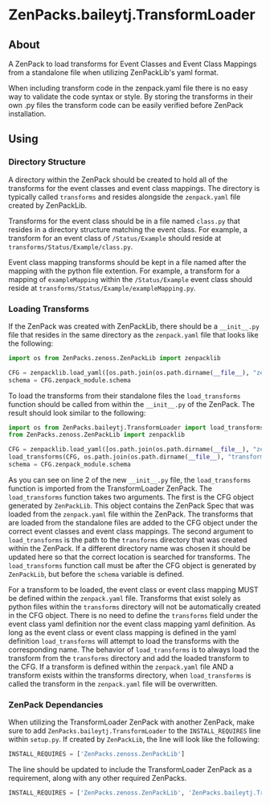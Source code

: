 # ZenPacks.baileytj.TransformLoader

## About
A ZenPack to load transforms for Event Classes and Event Class Mappings from a
standalone file when utilizing ZenPackLib's yaml format.

When including transform code in the zenpack.yaml file there is no easy way to
validate the code syntax or style. By storing the transforms in their own .py
files the transform code can be easily verified before ZenPack installation.

## Using

### Directory Structure

A directory within the ZenPack should be created to hold all of the transforms
for the event classes and event class mappings. The directory is typically
called `transforms` and resides alongside the `zenpack.yaml` file created by
ZenPackLib.

Transforms for the event class should be in a file named `class.py` that
resides in a directory structure matching the event class. For example,  a
transform for an event class of `/Status/Example` should reside at
`transforms/Status/Example/class.py`.

Event class mapping transforms should be kept in a file named after the mapping
with the python file extention. For example, a transform for a mapping of
`exampleMapping` within the `/Status/Example` event class should reside at
`transforms/Status/Example/exampleMapping.py`.

### Loading Transforms

If the ZenPack was created with ZenPackLib, there should be a `__init__.py`
file that resides in the same directory as the `zenpack.yaml` file that looks
like the following:

```python
import os from ZenPacks.zenoss.ZenPackLib import zenpacklib

CFG = zenpacklib.load_yaml([os.path.join(os.path.dirname(__file__), "zenpack.yaml")], verbose=False, level=10)
schema = CFG.zenpack_module.schema
```

To load the transforms from their standalone files the `load_transforms`
function should be called from within the `__init__.py` of the ZenPack. The
result should look similar to the following:

```python
import os from ZenPacks.baileytj.TransformLoader import load_transforms
from ZenPacks.zenoss.ZenPackLib import zenpacklib

CFG = zenpacklib.load_yaml([os.path.join(os.path.dirname(__file__), "zenpack.yaml")], verbose=False, level=10)
load_transforms(CFG, os.path.join(os.path.dirname(__file__), "transforms"))
schema = CFG.zenpack_module.schema
```

As you can see on line 2 of the new `__init__.py` file, the `load_transforms`
function is imported from the TransformLoader ZenPack. The `load_transforms`
function takes two arguments. The first is the CFG object generated by
`ZenPackLib`. This object contains the ZenPack Spec that was loaded from the
`zenpack.yaml` file within the ZenPack. The transforms that are loaded from the
standalone files are added to the CFG object under the correct event classes
and event class mappings. The second argument to `load_transforms` is the path
to the `transforms` directory that was created within the ZenPack. If a
different directory name was chosen it should be updated here so that the
correct location is searched for transforms. The `load_transforms` function
call must be after the CFG object is generated by `ZenPackLib`, but before the
`schema` variable is defined.

For a transform to be loaded, the event class or event class mapping MUST be
defined within the `zenpack.yaml` file. Transforms that exist solely as python
files within the `transforms` directory will not be automatically created in
the CFG object. There is no need to define the `transforms` field under the
event class yaml definition nor the event class mapping yaml definition. As
long as the event class or event class mapping is defined in the yaml
definition `load_transforms` will attempt to load the transforms with the
corresponding name. The behavior of `load_transforms` is to always load the
transform from the `transforms` directory and add the loaded transform to the
CFG. If a transform is defined within the `zenpack.yaml` file AND a transform
exists within the transforms directory, when `load_transforms` is called the
transform in the `zenpack.yaml` file will be overwritten. 

### ZenPack Dependancies

When utilizing the TransformLoader ZenPack with another ZenPack, make sure to
add `ZenPacks.baileytj.TransformLoader` to the `INSTALL_REQUIRES` line within
`setup.py`. If created by `ZenPackLib`, the line will look like the following:

```python
INSTALL_REQUIRES = ['ZenPacks.zenoss.ZenPackLib']
```

The line should be updated to include the TransformLoader ZenPack as a
requirement, along with any other required ZenPacks.

```python
INSTALL_REQUIRES = ['ZenPacks.zenoss.ZenPackLib', 'ZenPacks.baileytj.TransformLoader']
```
